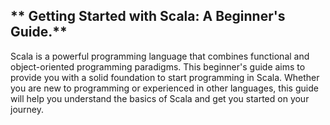 ## ** Getting Started with Scala: A Beginner's Guide.**

Scala is a powerful programming language that combines functional and object-oriented programming paradigms. This beginner's guide aims to provide you with a solid foundation to start programming in Scala. Whether you are new to programming or experienced in other languages, this guide will help you understand the basics of Scala and get you started on your journey.

